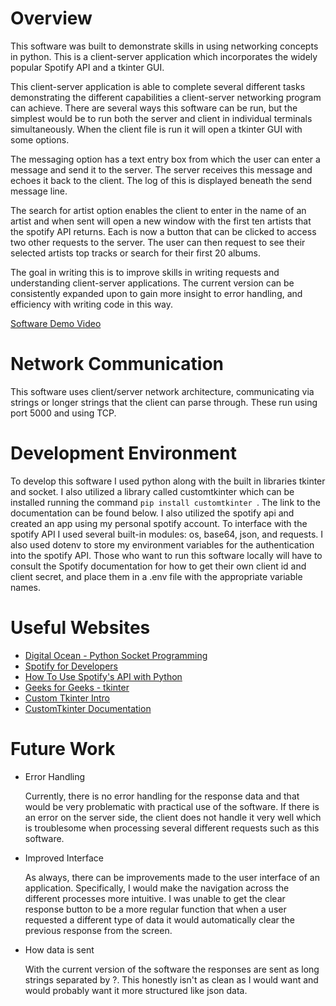 # Overview

<!-- {Important!  Do not say in this section that this is college assignment.  Talk about what you are trying to accomplish as a software engineer to further your learning.} -->
This software was built to demonstrate skills in using networking concepts in python. This is a client-server application which incorporates the widely popular Spotify API and a tkinter GUI.

<!-- {Provide a description the networking program that you wrote. Describe how to use your software.  If you did Client/Server, then you will need to describe how to start both.} -->

This client-server application is able to complete several different tasks demonstrating the different capabilities a client-server networking program can achieve. There are several ways this software can be run, but the simplest would be to run both the server and client in individual terminals simultaneously. When the client file is run it will open a tkinter GUI with some options. 

The messaging option has a text entry box from which the user can enter a message and send it to the server. The server receives this message and echoes it back to the client. The log of this is displayed beneath the send message line.

The search for artist option enables the client to enter in the name of an artist and when sent will open a new window with the first ten artists that the spotify API returns. Each is now a button that can be clicked to access two other requests to the server. The user can then request to see their selected artists top tracks or search for their first 20 albums. 

<!-- {Describe your purpose for writing this software.} -->
The goal in writing this is to improve skills in writing requests and understanding client-server applications. The current version can be consistently expanded upon to gain more insight to error handling, and efficiency with writing code in this way.

<!-- {Provide a link to your YouTube demonstration.  It should be a 4-5 minute demo of the software running (you will need to show two pieces of software running and communicating with each other) and a walkthrough of the code.} -->

[Software Demo Video](https://youtu.be/jsJdsbIMT4k)

# Network Communication

<!-- {Describe the architecture that you used (client/server or peer-to-peer)} -->

<!-- {Identify if you are using TCP or UDP and what port numbers are used.} -->

<!-- {Identify the format of messages being sent between the client and server or the messages sent between two peers.} -->

This software uses client/server network architecture, communicating via strings or longer strings that the client can parse through. These run using port 5000 and using TCP. 

# Development Environment

<!-- {Describe the tools that you used to develop the software} -->

<!-- {Describe the programming language that you used and any libraries.} -->
To develop this software I used python along with the built in libraries tkinter and socket. I also utilized a library called customtkinter which can be installed running the command ```pip install customtkinter ```. The link to the documentation can be found below. I also utilized the spotify api and created an app using my personal spotify account. To interface with the spotify API I used several built-in modules: os, base64, json, and requests. I also used dotenv to store my environment variables for the authentication into the spotify API. Those who want to run this software locally will have to consult the Spotify documentation for how to get their own client id and client secret, and place them in a .env file with the appropriate variable names. 

# Useful Websites

<!-- {Make a list of websites that you found helpful in this project} -->

<!-- Used for initial client/server setup -->
* [Digital Ocean - Python Socket Programming](https://www.digitalocean.com/community/tutorials/python-socket-programming-server-client) 
* [Spotify for Developers](https://developer.spotify.com/documentation/web-api)
* [How To Use Spotify's API with Python](https://www.youtube.com/watch?v=WAmEZBEeNmg)
* [Geeks for Geeks - tkinter](https://www.geeksforgeeks.org/python-gui-tkinter/)
* [Custom Tkinter Intro](https://medium.com/@fareedkhandev/modern-gui-using-tkinter-12da0b983e22)
* [CustomTkinter Documentation](https://customtkinter.tomschimansky.com/documentation/)

# Future Work

<!-- {Make a list of things that you need to fix, improve, and add in the future.} -->
* Error Handling

    Currently, there is no error handling for the response data and that would be very problematic with practical use of the software. If there is an error on the server side, the client does not handle it very well which is troublesome when processing several different requests such as this software.
* Improved Interface

    As always, there can be improvements made to the user interface of an application. Specifically, I would make the navigation across the different processes more intuitive. I was unable to get the clear response button to be a more regular function that when a user requested a different type of data it would automatically clear the previous response from the screen.
* How data is sent

    With the current version of the software the responses are sent as long strings separated by ?. This honestly isn't as clean as I would want and would probably want it more structured like json data. 